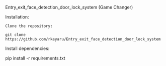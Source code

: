 Entry_exit_face_detection_door_lock_system (Game Changer)


Installation:

    Clone the repository:

    git clone https://github.com/rkeyaru/Entry_exit_face_detection_door_lock_system

Install dependencies:

pip install -r requirements.txt
